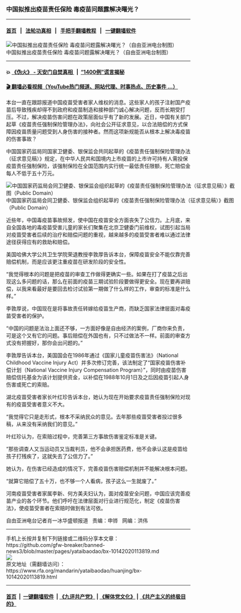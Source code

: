 ### 中国拟推出疫苗责任保险   毒疫苗问题露解决曙光？
------------------------

#### [首页](https://github.com/gfw-breaker/banned-news3/blob/master/README.md) &nbsp;&nbsp;|&nbsp;&nbsp; [法轮功真相](https://github.com/begood0513/basic/blob/master/README.md)  &nbsp;&nbsp;|&nbsp;&nbsp; [手把手翻墙教程](https://github.com/gfw-breaker/guides/wiki)  &nbsp;&nbsp;|&nbsp;&nbsp; [一键翻墙软件](https://github.com/gfw-breaker/nogfw/blob/master/README.md)  



<div id="headerimg">
 <img alt="中国拟推出疫苗责任保险   毒疫苗问题露解决曙光？（自由亚洲电台制图）" src="https://www.rfa.org/mandarin/yataibaodao/huanjing/bx-10142020113819.html/lf0805.jpg/image" title="中国拟推出疫苗责任保险   毒疫苗问题露解决曙光？（自由亚洲电台制图）"/>
 <div id="headerimgcontents">
  <div id="headerimgcaption">
   <span>
    中国拟推出疫苗责任保险   毒疫苗问题露解决曙光？（自由亚洲电台制图）
   </span>
   <!-- zoomattribute -->
  </div>
  <!-- headerimgcaption -->
 </div>
 <!-- headerimagecontents -->
</div>

<hr/>


#### 💥 [《伪火》 - 天安门自焚真相 ](http://158.247.195.190:10000/videos/blog/weihuo.html)&nbsp; |&nbsp; [“1400例”谎言揭秘  ](http://158.247.195.190:10000/videos/blog/jiexi1400.html)

#### [ 🎬  翻墙必看视频（YouTube热门频道、网站代理、时事热点、历史事件 ...）](https://github.com/gfw-breaker/links/blob/master/banned.md)

<div id="storytext">
 <div>
  <div class="slot_header">
  </div>
 </div>
 <p>
  本台一直在跟踪报道中国疫苗受害者家人维权的消息。这些家人的孩子注射国产疫苗后导致残疾却得不到政府和疫苗制造和接种部门诚心解决问题，反而长期受打压。不过，解决疫苗伤害问题在政策层面似乎有了新的发展。近日，中国有关部门起草《疫苗责任强制保险管理办法》，向社会公开征求意见，以合法赔偿的方式保障因疫苗质量问题受到人身伤害的接种者。然而这项新规能否从根本上解决毒疫苗的伤害事故？
 </p>
 <p>
  中国国家药监局同国家卫健委、银保监会共同起草的《疫苗责任强制保险管理办法（征求意见稿）》规定，在中华人民共和国境内上市疫苗的上市许可持有人需投保疫苗责任强制保险，该强制保险在全国范围内实行统一最低责任限额，死亡赔偿金每人不低于五十万元。
 </p>
 <p>
  <div class="image-inline captioned" style="width:625px;">
   <div style="width:625px;">
    <img alt="中国国家药监局会同卫健委、银保监会组织起草的《疫苗责任强制保险管理办法（征求意见稿）》截图（Public Domain）" src="https://www.rfa.org/mandarin/yataibaodao/huanjing/bx-10142020113819.html/bx1014.jpg" title="中国国家药监局会同卫健委、银保监会组织起草的《疫苗责任强制保险管理办法（征求意见稿）》截图（Public Domain）"/>
   </div>
   <div class="image-caption">
    <span style="width:625px;">
     中国国家药监局会同卫健委、银保监会组织起草的《疫苗责任强制保险管理办法（征求意见稿）》截图（Public Domain）
    </span>
    <span class="copyright">
    </span>
   </div>
  </div>
 </p>
 <p>
 </p>
 <p>
  近些年，中国毒疫苗事故频发，使中国在疫苗安全方面丧失了公信力。上月底，来自全国各地的毒疫苗受害儿童的家长们聚集在北京卫健委门前维权，试图引起当局对疫苗受害者后续的治疗和赔偿问题的重视，越来越多的疫苗受害者难以通过法律途径获得应有的救助和赔偿。
 </p>
 <p>
  美国哈佛大学公共卫生学院荣退教授李敦厚告诉本台，保障疫苗安全不能仅靠完善赔偿机制，而是应该更注重疫苗在研发阶段的安全性。
 </p>
 <p>
  “我觉得根本的问题是把疫苗的审查工作做得更确实一些。如果在打了疫苗之后出现这么多问题的话，那么在前面的疫苗三期试验阶段要做得更安全。现在要再讲赔偿，以我来看最好是要回去检讨试验第一期做了什么样的工作，审查的标准是什么样。”
 </p>
 <p>
  李敦厚说，中国现在是将事故责任转嫁给疫苗生产商，而缺乏国家法律层面对毒疫苗受害者的保护。
 </p>
 <p>
  “中国的问题是法治上面还不够，一方面好像是自由经济的案例，厂商你来负责，可是这个又有它的问题。事后赔偿在外国也有，只不过做法不一样。前面的审查方式没有把握好，那你会出问题的。”
 </p>
 <p>
  李敦厚告诉本台，美国国会在1986年通过《国家儿童疫苗伤害法》（National Childhood Vaccine Injury Act）并多次修订完善，该法制定了“国家疫苗伤害补偿计划（National Vaccine Injury Compensation Program）”，同时由疫苗伤害赔偿信托基金为该计划提供资金，以补偿在1988年10月1日及之后因疫苗引起人身伤害或死亡的索赔。
 </p>
 <p>
 </p>
 <div>
 </div>
 <p>
 </p>
 <p>
  湖北疫苗受害者家长叶红珍告诉本台，她认为现在开始要求疫苗责任强制保险对现有的疫苗受害者意义不大。
 </p>
 <p>
  “我觉得它只是走形式，根本不采纳民众的意见。去年那些疫苗受害者投过很多稿，从来没有采纳我们的意见。”
 </p>
 <p>
  叶红珍认为，在索赔过程中，完善第三方事故伤害鉴定标准是关键。
 </p>
 <p>
  “那些调查人又当运动员又当裁判员，他不会承担医药费，他不会承认这是疫苗给孩子打残疾了，这就失去了公信力了。”
 </p>
 <p>
  她认为，在伤害已经造成的情况下，完善疫苗伤害赔偿机制并不能解决根本问题。
 </p>
 <p>
  “就算它赔偿了五十万，也不够一个人看病，孩子这么一生就废了。”
 </p>
 <p>
  河南疫苗受害者家属李新、何方美夫妇认为，面对疫苗安全问题，中国应该完善疫苗产业的各个环节。他们呼吁在法律层面对行业进行规范化，制定《疫苗伤害法》，使疫苗受害者在索赔时做到有法可依。
 </p>
 <p>
 </p>
 <p>
  自由亚洲电台记者肖一冰华盛顿报道   责编：申铧   网编：洪伟
 </p>
</div>

<hr/>
手机上长按并复制下列链接或二维码分享本文章：<br/>
https://github.com/gfw-breaker/banned-news3/blob/master/pages/yataibaodao/bx-10142020113819.md <br/>
<a href='https://github.com/gfw-breaker/banned-news3/blob/master/pages/yataibaodao/bx-10142020113819.md'><img src='https://github.com/gfw-breaker/banned-news3/blob/master/pages/yataibaodao/bx-10142020113819.md.png'/></a> <br/>
原文地址（需翻墙访问）：https://www.rfa.org/mandarin/yataibaodao/huanjing/bx-10142020113819.html


------------------------
#### [首页](https://github.com/gfw-breaker/banned-news3/blob/master/README.md) &nbsp;|&nbsp; [一键翻墙软件](https://github.com/gfw-breaker/nogfw/blob/master/README.md) &nbsp;| [《九评共产党》](https://github.com/gfw-breaker/9ping.md/blob/master/README.md#九评之一评共产党是什么) | [《解体党文化》](https://github.com/gfw-breaker/jtdwh.md/blob/master/README.md) | [《共产主义的终极目的》](https://github.com/gfw-breaker/gczydzjmd.md/blob/master/README.md)


<img src='http://gfw-breaker.win/banned-news3/pages/yataibaodao/bx-10142020113819.md' width='0px' height='0px'/>
